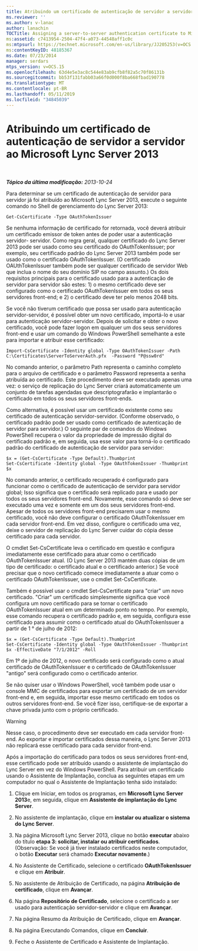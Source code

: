```yaml
---
title: Atribuindo um certificado de autenticação de servidor a servidor ao Lync Server 2013
ms.reviewer: ''
ms.author: v-lanac
author: lanachin
TOCTitle: Assigning a server-to-server authentication certificate to Microsoft Lync Server 2013
ms:assetid: c7413954-2504-47f4-a073-44548aff1c0c
ms:mtpsurl: https://technet.microsoft.com/en-us/library/JJ205253(v=OCS.15)
ms:contentKeyID: 48185367
ms.date: 07/23/2014
manager: serdars
mtps_version: v=OCS.15
ms.openlocfilehash: 63d4e5e3ac8c544e83ab9cfb8f82a5c70f86131b
ms.sourcegitcommit: bb53f131fabb03a66f0d000f8ba668fbad190778
ms.translationtype: MT
ms.contentlocale: pt-BR
ms.lasthandoff: 05/11/2019
ms.locfileid: "34845039"
---
```

<div data-xmlns="http://www.w3.org/1999/xhtml">

<div class="topic" data-xmlns="http://www.w3.org/1999/xhtml" data-msxsl="urn:schemas-microsoft-com:xslt" data-cs="http://msdn.microsoft.com/en-us/">

<div data-asp="http://msdn2.microsoft.com/asp">

# <a name="assigning-a-server-to-server-authentication-certificate-to-microsoft-lync-server-2013"></a>Atribuindo um certificado de autenticação de servidor a servidor ao Microsoft Lync Server 2013

</div>

<div id="mainSection">

<div id="mainBody">

<span> </span>

_**Tópico da última modificação:** 2013-10-24_

Para determinar se um certificado de autenticação de servidor para servidor já foi atribuído ao Microsoft Lync Server 2013, execute o seguinte comando no Shell de gerenciamento do Lync Server 2013:

    Get-CsCertificate -Type OAuthTokenIssuer

Se nenhuma informação de certificado for retornada, você deverá atribuir um certificado emissor de token antes de poder usar a autenticação servidor- servidor. Como regra geral, qualquer certificado do Lync Server 2013 pode ser usado como seu certificado do OAuthTokenIssuer; por exemplo, seu certificado padrão do Lync Server 2013 também pode ser usado como o certificado OAuthTokenIssuer. (O certificado OAUthTokenIssuer também pode ser qualquer certificado de servidor Web que inclua o nome do seu domínio SIP no campo assunto.) Os dois requisitos principais para o certificado usado para a autenticação de servidor para servidor são estes: 1) o mesmo certificado deve ser configurado como o certificado OAuthTokenIssuer em todos os seus servidores front-end; e 2) o certificado deve ter pelo menos 2048 bits.

Se você não tiverum certificado que possa ser usado para autenticação servidor-servidor, é possível obter um novo certificado, importá-lo e usar para autenticação servidor-servidor. Depois de solicitar e obter o novo certificado, você pode fazer logon em qualquer um dos seus servidores front-end e usar um comando do Windows PowerShell semelhante a este para importar e atribuir esse certificado:

    Import-CsCertificate -Identity global -Type OAuthTokenIssuer -Path C:\Certificates\ServerToServerAuth.pfx  -Password "P@ssw0rd"

No comando anterior, o parâmetro Path representa o caminho completo para o arquivo de certificado e o parâmetro Password representa a senha atribuída ao certificado. Este procedimento deve ser executado apenas uma vez: o serviço de replicação do Lync Server criará automaticamente um conjunto de tarefas agendadas que descriptografarão e implantarão o certificado em todos os seus servidores front-ends.

Como alternativa, é possível usar um certificado existente como seu certificado de autenticação servidor-servidor. (Conforme observado, o certificado padrão pode ser usado como certificado de autenticação de servidor para servidor.) O seguinte par de comandos do Windows PowerShell recupera o valor da propriedade de impressão digital do certificado padrão e, em seguida, usa esse valor para torná-lo o certificado padrão do certificado de autenticação de servidor para servidor:

    $x = (Get-CsCertificate -Type Default).Thumbprint
    Set-CsCertificate -Identity global -Type OAuthTokenIssuer -Thumbprint $x

No comando anterior, o certificado recuperado é configurado para funcionar como o certificado de autenticação de servidor para servidor global; Isso significa que o certificado será replicado para e usado por todos os seus servidores front-end. Novamente, esse comando só deve ser executado uma vez e somente em um dos seus servidores front-end. Apesar de todos os servidores front-end precisarem usar o mesmo certificado, você não deve configurar o certificado OAuthTokenIssuer em cada servidor front-end. Em vez disso, configure o certificado uma vez, deixe o servidor de replicação do Lync Server cuidar do cópia desse certificado para cada servidor.

O cmdlet Set-CsCertificate leva o certificado em questão e configura imediatamente esse certificado para atuar como o certificado OAuthTokenIssuer atual. (O Lync Server 2013 mantém duas cópias de um tipo de certificado: o certificado atual e o certificado anterior.) Se você precisar que o novo certificado comece imediatamente a atuar como o certificado OAuthTokenIssuer, use o cmdlet Set-CsCertificate.

Também é possível usar o cmdlet Set-CsCertificate para "criar" um novo certificado. "Criar" um certificado simplesmente significa que você configura um novo certificado para se tornar o certificado OAuthTokenIssuer atual em um determinado ponto no tempo. Por exemplo, esse comando recupera o certificado padrão e, em seguida, configura esse certificado para assumir como o certificado atual do OAuthTokenIssuer a partir de 1 ° de julho de 2012:

    $x = (Get-CsCertificate -Type Default).Thumbprint
    Set-CsCertificate -Identity global -Type OAuthTokenIssuer -Thumbprint $x -EffectiveDate "7/1/2012" -Roll

Em 1º de julho de 2012, o novo certificado será configurado como o atual certificado de OAuthTokenIssuer e o certificado de OAuthTokenIssuer "antigo" será configurado como o certificado anterior.

Se não quiser usar o Windows PowerShell, você também pode usar o console MMC de certificados para exportar um certificado de um servidor front-end e, em seguida, importar esse mesmo certificado em todos os outros servidores front-end. Se você fizer isso, certifique-se de exportar a chave privada junto com o próprio certificado.

<div>


> [!WARNING]
> Nesse caso, o procedimento deve ser executado em cada servidor front-end. Ao exportar e importar certificados dessa maneira, o Lync Server 2013 não replicará esse certificado para cada servidor front-end.



</div>

Após a importação do certificado para todos os seus servidores front-end, esse certificado pode ser atribuído usando o assistente de implantação do Lync Server em vez do Windows PowerShell. Para atribuir um certificado usando o Assistente de Implantação, conclua as seguintes etapas em um computador no qual o Assistente de Implantação tenha sido instalado:

1.  Clique em Iniciar, em todos os programas, em **Microsoft Lync Server 2013**e, em seguida, clique em **Assistente de implantação do Lync Server**.

2.  No assistente de implantação, clique em **instalar ou atualizar o sistema do Lync Server**.

3.  Na página Microsoft Lync Server 2013, clique no botão **executar** abaixo do título **etapa 3: solicitar, instalar ou atribuir certificados**. (Observação: Se você já tiver instalado certificados neste computador, o botão **Executar** será chamado **Executar novamente**.)

4.  No Assistente de Certificado, selecione o certificado **OAuthTokenIssuer** e clique em **Atribuir**.

5.  No assistente de Atribuição de Certificado, na página **Atribuição de certificado**, clique em **Avançar**.

6.  Na página **Repositório de Certificado**, selecione o certificado a ser usado para autenticação servidor-servidor e clique em **Avançar**.

7.  Na página Resumo da Atribuição de Certificado, clique em **Avançar**.

8.  Na página Executando Comandos, clique em **Concluir**.

9.  Feche o Assistente de Certificado e Assistente de Implantação.

</div>

<span> </span>

</div>

</div>

</div>

